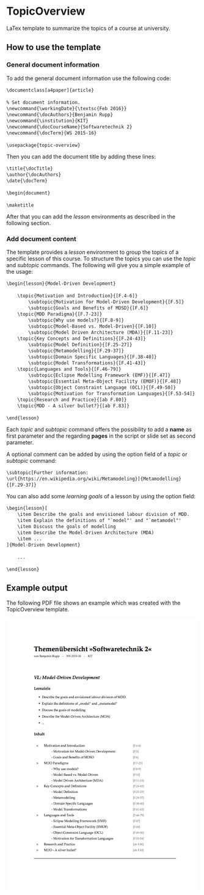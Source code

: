 # TopicOverview
LaTex template to summarize the topics of a course at university.

## How to use the template

### General document information
To add the general document information use the following code:

	\documentclass[a4paper]{article}

	% Set document information.
	\newcommand{\workingDate}{\textsc{Feb 2016}}
	\newcommand{\docAuthors}{Benjamin Rupp}
	\newcommand{\institution}{KIT}
	\newcommand{\docCourseName}{Softwaretechnik 2}
	\newcommand{\docTerm}{WS 2015-16}

	\usepackage{topic-overview}

Then you can add the document title by adding these lines:

	\title{\docTitle}
	\author{\docAuthors}
	\date{\docTerm}

	\begin{document}

	\maketitle
	
After that you can add the *lesson* environments as described in the following section.

### Add document content
The template provides a *lesson* environment to group the topics of a specific lesson of this course. To structure the topics you can use the *topic* and *subtopic* commands. The following will give you a simple example of the usage:

	\begin{lesson}{Model-Driven Development}
	
		\topic{Motivation and Introduction}{[F.4-6]}
			\subtopic{Motivation for Model-Driven Development}{[F.5]}
			\subtopic{Goals and Benefits of MDSD}{[F.6]}
		\topic{MDD Paradigma}{[F.7-23]}
			\subtopic{Why use models?}{[F.8-9]}
			\subtopic{Model-Based vs. Model-Driven}{[F.10]}
			\subtopic{Model Driven Architecture (MDA)}{[F.11-23]}
		\topic{Key Concepts and Definitions}{[F.24-43]}
			\subtopic{Model Definition}{[F.25-27]}
			\subtopic{Metamodelling}{[F.29-37]}
			\subtopic{Domain Specific Languages}{[F.38-40]}
			\subtopic{Model Transformations}{[F.41-43]}
		\topic{Languages and Tools}{[F.46-79]}
			\subtopic{Eclipse Modelling Framework (EMF)}{[F.47]}
			\subtopic{Essential Meta-Object Facility (EMOF)}{[F.48]}
			\subtopic{Object Constraint Language (OCL)}{[F.49-50]}
			\subtopic{Motivation for Transformation Languages}{[F.53-54]}
		\topic{Research and Practice}{[ab F.80]}
		\topic{MDD - A silver bullet?}{[ab F.83]}

	\end{lesson}

Each *topic* and *subtopic* command offers the possibility to add a **name** as first parameter and the regarding **pages** in the script or slide set as second parameter.

A optional comment can be added by using the option field of a *topic* or *subtopic* command:

	\subtopic[Further information: \url{https://en.wikipedia.org/wiki/Metamodeling}]{Metamodelling}{[F.29-37]}

You can also add some *learning goals* of a lesson by using the option field:

	\begin{lesson}[
		\item Describe the goals and envisioned labour division of MDD.
		\item Explain the definitions of "`model"' and "`metamodel"'
		\item Discuss the goals of modelling
		\item Describe the Model-Driven Architecture (MDA)
		\item ...
	]{Model-Driven Development}

		...

	\end{lesson}

## Example output
The following PDF file shows an example which was created with the TopicOverview template.

![image](example.png)
